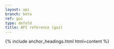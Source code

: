 ```yaml
---
layout: api
branch: beta
ref: gui
type: defold
title: API reference (gui)
---
```

{% include anchor_headings.html html=content %}